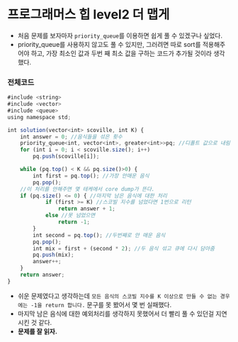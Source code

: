 # 프로그래머스 힙 level2 더 맵게
- 처음 문제를 보자마자 `priority_queue`를 이용하면 쉽게 풀 수 있겠구나 싶었다.
- priority_queue를 사용하지 않고도 풀 수 있지만, 그러려면 따로 sort를 적용해주어야 하고, 가장 최소인 값과 두번 째 최소 값을 구하는 코드가 추가될 것이라 생각했다.

### 전체코드
```jsx
#include <string>
#include <vector>
#include <queue>
using namespace std;

int solution(vector<int> scoville, int K) {
	int answer = 0; //음식들을 섞은 횟수
	priority_queue<int, vector<int>, greater<int>>pq; //디폴트 값으로 내림차순 정렬되어있기에 따로 오름차순 처리를 해주었다.
	for (int i = 0; i < scoville.size(); i++)
		pq.push(scoville[i]);

	while (pq.top() < K && pq.size()>0) {
		int first = pq.top(); //가장 안매운 음식
		pq.pop();
    //이 처리를 안해주면 몇 테케에서 core dump가 뜬다.
    if (pq.size() <= 0) { //마지막 남은 음식에 대한 처리
			if (first >= K) //스코빌 지수를 넘었다면 1번으로 리턴
				return answer + 1;
			else //못 넘었으면 
				return -1;
		}
		int second = pq.top(); //두번째로 안 매운 음식
		pq.pop();
		int mix = first + (second * 2); //두 음식 섞고 큐에 다시 담아줌
		pq.push(mix);
		answer++;
	}
	return answer;
}
```
- 쉬운 문제였다고 생각하는데 `모든 음식의 스코빌 지수를 K 이상으로 만들 수 없는 경우에는 -1을 return 합니다.` 문구를 못 봤어서 몇 번 실패했다.
- 마지막 남은 음식에 대한 예외처리를 생각하지 못했어서 더 빨리 풀 수 있던걸 지연시킨 것 같다.
- **문제를 잘 읽자.**
